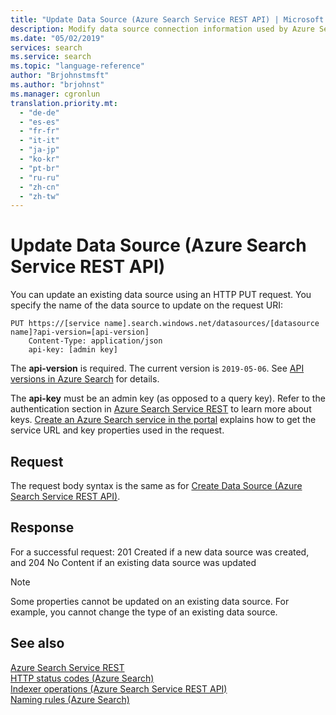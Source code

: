```yaml
---
title: "Update Data Source (Azure Search Service REST API) | Microsoft Docs"
description: Modify data source connection information used by Azure Search indexers when crawling external data sources for searchable content.
ms.date: "05/02/2019"
services: search
ms.service: search
ms.topic: "language-reference"
author: "Brjohnstmsft"
ms.author: "brjohnst"
ms.manager: cgronlun
translation.priority.mt:
  - "de-de"
  - "es-es"
  - "fr-fr"
  - "it-it"
  - "ja-jp"
  - "ko-kr"
  - "pt-br"
  - "ru-ru"
  - "zh-cn"
  - "zh-tw"
---
```

# Update Data Source (Azure Search Service REST API)
  You can update an existing data source using an HTTP PUT request. You specify the name of the data source to update on the request URI:  

```  
PUT https://[service name].search.windows.net/datasources/[datasource name]?api-version=[api-version]  
    Content-Type: application/json  
    api-key: [admin key]  
```  

 The **api-version** is required. The current version is `2019-05-06`. See [API versions in Azure Search](https://docs.microsoft.com/azure/search/search-api-versions) for details.  

 The **api-key** must be an admin key (as opposed to a query key). Refer to the authentication section in [Azure Search Service REST](index.md) to learn more about keys. [Create an Azure Search service in the portal](https://azure.microsoft.com/documentation/articles/search-create-service-portal/) explains how to get the service URL and key properties used in the request.  

## Request  
 The request body syntax is the same as for [Create Data Source &#40;Azure Search Service REST API&#41;](create-data-source.md).  

## Response  
 For a successful request: 201 Created if a new data source was created, and 204 No Content if an existing data source was updated  

> [!NOTE]  
>  Some properties cannot be updated on an existing data source. For example, you cannot change the type of an existing data source.  

## See also  
 [Azure Search Service REST](index.md)   
 [HTTP status codes &#40;Azure Search&#41;](http-status-codes.md)   
 [Indexer operations &#40;Azure Search Service REST API&#41;](indexer-operations.md)   
 [Naming rules &#40;Azure Search&#41;](naming-rules.md)  
